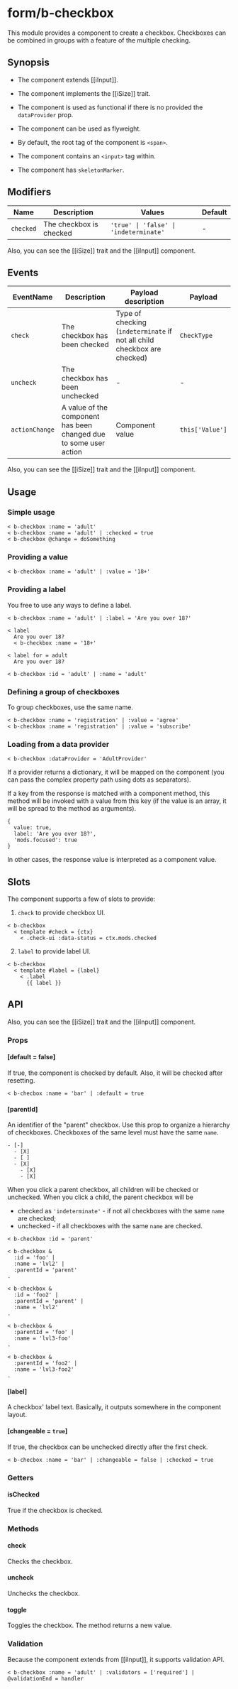# form/b-checkbox

This module provides a component to create a checkbox.
Checkboxes can be combined in groups with a feature of the multiple checking.

## Synopsis

* The component extends [[iInput]].

* The component implements the [[iSize]] trait.

* The component is used as functional if there is no provided the `dataProvider` prop.

* The component can be used as flyweight.

* By default, the root tag of the component is `<span>`.

* The component contains an `<input>` tag within.

* The component has `skeletonMarker`.

## Modifiers

| Name      | Description             | Values                                 | Default |
| --------- | ----------------------- | -------------------------------------- | ------- |
| `checked` | The checkbox is checked | `'true' \| 'false' \| 'indeterminate'` | -       |

Also, you can see the [[iSize]] trait and the [[iInput]] component.

## Events

| EventName      | Description                                                       | Payload description                                                      | Payload         |
| -------------- | ----------------------------------------------------------------- | ------------------------------------------------------------------------ | --------------- |
| `check`        | The checkbox has been checked                                     | Type of checking (`indeterminate` if not all child checkbox are checked) | `CheckType`     |
| `uncheck`      | The checkbox has been unchecked                                   | -                                                                        | -               |
| `actionChange` | A value of the component has been changed due to some user action | Component value                                                          | `this['Value']` |

Also, you can see the [[iSize]] trait and the [[iInput]] component.

## Usage

### Simple usage

```
< b-checkbox :name = 'adult'
< b-checkbox :name = 'adult' | :checked = true
< b-checkbox @change = doSomething
```

### Providing a value

```
< b-checkbox :name = 'adult' | :value = '18+'
```

### Providing a label

You free to use any ways to define a label.

```
< b-checkbox :name = 'adult' | :label = 'Are you over 18?'

< label
  Are you over 18?
  < b-checkbox :name = '18+'

< label for = adult
  Are you over 18?

< b-checkbox :id = 'adult' | :name = 'adult'
```

### Defining a group of checkboxes

To group checkboxes, use the same name.

```
< b-checkbox :name = 'registration' | :value = 'agree'
< b-checkbox :name = 'registration' | :value = 'subscribe'
```

### Loading from a data provider

```
< b-checkbox :dataProvider = 'AdultProvider'
```

If a provider returns a dictionary, it will be mapped on the component
(you can pass the complex property path using dots as separators).

If a key from the response is matched with a component method, this method will be invoked with a value from this key
(if the value is an array, it will be spread to the method as arguments).

```
{
  value: true,
  label: 'Are you over 18?',
  'mods.focused': true
}
```

In other cases, the response value is interpreted as a component value.

## Slots

The component supports a few of slots to provide:

1. `check` to provide checkbox UI.

```
< b-checkbox
  < template #check = {ctx}
    < .check-ui :data-status = ctx.mods.checked
```

2. `label` to provide label UI.

```
< b-checkbox
  < template #label = {label}
    < .label
      {{ label }}
```

## API

Also, you can see the [[iSize]] trait and the [[iInput]] component.

### Props

#### [default = false]

If true, the component is checked by default.
Also, it will be checked after resetting.

```
< b-checbox :name = 'bar' | :default = true
```

#### [parentId]

An identifier of the "parent" checkbox.
Use this prop to organize a hierarchy of checkboxes. Checkboxes of the same level must have the same `name`.

```
- [-]
  - [X]
  - [ ]
  - [X]
    - [X]
    - [X]
```

When you click a parent checkbox, all children will be checked or unchecked.
When you click a child, the parent checkbox will be
  * checked as `'indeterminate'` - if not all checkboxes with the same `name` are checked;
  * unchecked - if all checkboxes with the same `name` are checked.

```
< b-checkbox :id = 'parent'

< b-checkbox &
  :id = 'foo' |
  :name = 'lvl2' |
  :parentId = 'parent'
.

< b-checkbox &
  :id = 'foo2' |
  :parentId = 'parent' |
  :name = 'lvl2'
.

< b-checkbox &
  :parentId = 'foo' |
  :name = 'lvl3-foo'
.

< b-checkbox &
  :parentId = 'foo2' |
  :name = 'lvl3-foo2'
.
```

#### [label]

A checkbox' label text. Basically, it outputs somewhere in the component layout.

#### [changeable = `true`]

If true, the checkbox can be unchecked directly after the first check.

```
< b-checbox :name = 'bar' | :changeable = false | :checked = true
```

### Getters

#### isChecked

True if the checkbox is checked.

### Methods

#### check

Checks the checkbox.

#### uncheck

Unchecks the checkbox.

#### toggle

Toggles the checkbox.
The method returns a new value.

### Validation

Because the component extends from [[iInput]], it supports validation API.

```
< b-checkbox :name = 'adult' | :validators = ['required'] | @validationEnd = handler
```

